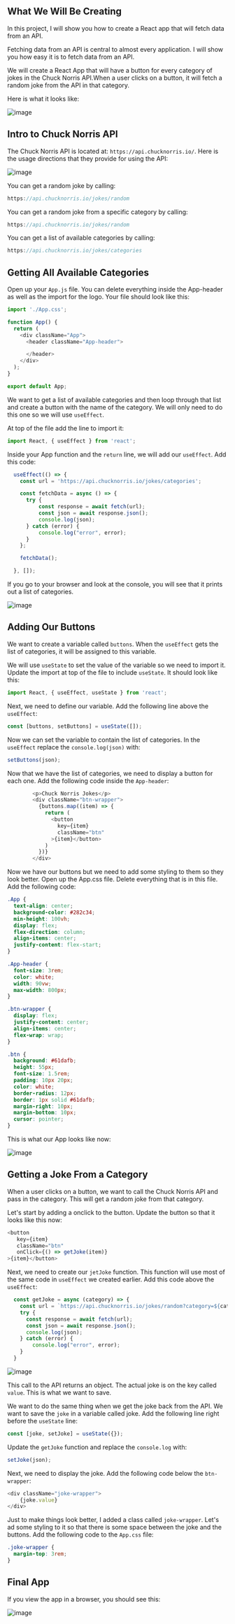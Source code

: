 ## What We Will Be Creating

In this project, I will show you how to create a React app that will fetch data from an API. 

Fetching data from an API is central to almost every application. I will show you how easy it is to fetch data from an API.

We will create a React App that will have a button for every category of jokes in the Chuck Norris API.When a user clicks on a button, it will fetch a random joke from the API in that category.

Here is what it looks like:

![image](https://user-images.githubusercontent.com/25232528/232735623-e26d458d-173c-4c5f-af5a-c201720559d2.png)


## Intro to Chuck Norris API

The Chuck Norris API is located at: `https://api.chucknorris.io/`. Here is the usage directions that they provide for using the API:

![image](https://res.cloudinary.com/ratracegrad/image/upload/v1673823718/Screenshot_2023-01-15_at_6.01.37_PM_isim3u.png)


You can get a random joke by calling:

```js
https://api.chucknorris.io/jokes/random
```

You can get a random joke from a specific category by calling:

```js
https://api.chucknorris.io/jokes/random
```

You can get a list of available categories by calling:

```js
https://api.chucknorris.io/jokes/categories
```



## Getting All Available Categories

Open up your `App.js` file. You can delete everything inside the App-header as well as the import for the logo. Your file should look like this:

```js
import './App.css';

function App() {
  return (
    <div className="App">
      <header className="App-header">

      </header>
    </div>
  );
}

export default App;
```
We want to get a list of available categories and then loop through that list and create a button with the name of the category. We will only need to do this one so we will use `useEffect`.

At top of the file add the line to import it:

```js
import React, { useEffect } from 'react';
```

Inside your App function and the `return` line, we will add our `useEffect`. Add this code:

```js
  useEffect(() => {
    const url = 'https://api.chucknorris.io/jokes/categories';

    const fetchData = async () => {
      try {
          const response = await fetch(url);
          const json = await response.json();
          console.log(json);
      } catch (error) {
          console.log("error", error);
      }
    };

    fetchData();

  }, []);
```

If you go to your browser and look at the console, you will see that it prints out a list of categories.

![image](https://res.cloudinary.com/ratracegrad/image/upload/v1673824301/Screenshot_2023-01-15_at_6.11.33_PM_qid5gg.png)

## Adding Our Buttons

We want to create a variable called `buttons`. When the `useEffect` gets the list of categories, it will be assigned to this variable.

We will use `useState` to set the value of the variable so we need to import it. Update the import at top of the file to include `useState`. It should look like this:

```js
import React, { useEffect, useState } from 'react';
```

Next, we need to define our variable. Add the following line above the `useEffect`:

```js
const [buttons, setButtons] = useState([]);
```

Now we can set the variable to contain the list of categories. In the ```useEffect``` replace the ```console.log(json)``` with:

```js
setButtons(json);
```

Now that we have the list of categories, we need to display a button for each one. Add the following code inside the `App-header`:

```js
        <p>Chuck Norris Jokes</p>
        <div className="btn-wrapper">
          {buttons.map((item) => {
            return (
              <button 
                key={item}
                className="btn"
              >{item}</button>
            )
          })}
        </div>
```

Now we have our buttons but we need to add some styling to them so they look better. Open up the App.css file. Delete everything that is in this file. Add the following code:

```css
.App {
  text-align: center;
  background-color: #282c34;
  min-height: 100vh;
  display: flex;
  flex-direction: column;
  align-items: center;
  justify-content: flex-start;
}

.App-header {
  font-size: 3rem;
  color: white;
  width: 90vw;
  max-width: 800px;
}

.btn-wrapper {
  display: flex;
  justify-content: center;
  align-items: center;
  flex-wrap: wrap;
}

.btn {
  background: #61dafb;
  height: 55px;
  font-size: 1.5rem;
  padding: 10px 20px;
  color: white;
  border-radius: 12px;
  border: 1px solid #61dafb;
  margin-right: 10px;
  margin-bottom: 10px;
  cursor: pointer;
}
```

This is what our App looks like now:

![image](https://res.cloudinary.com/ratracegrad/image/upload/v1673824938/Screenshot_2023-01-15_at_6.22.07_PM_benyfg.png)


## Getting a Joke From a Category

When a user clicks on a button, we want to call the Chuck Norris API and pass in the category. This will get a random joke from that category.

Let's start by adding a onclick to the button. Update the button so that it looks like this now:

```js
<button
   key={item}
   className="btn"
   onClick={() => getJoke(item)}
>{item}</button>
```

Next, we need to create our `jetJoke` function. This function will use most of the same code in `useEffect` we created earlier. Add this code above the `useEffect`:

```js
  const getJoke = async (category) => {
    const url = `https://api.chucknorris.io/jokes/random?category=${category}`;
    try {
      const response = await fetch(url);
      const json = await response.json();
      console.log(json);
    } catch (error) {
        console.log("error", error);
    }
  }
```

![image](https://res.cloudinary.com/ratracegrad/image/upload/v1673825400/Screenshot_2023-01-15_at_6.29.52_PM_xzfrmg.png)

This call to the API returns an object. The actual joke is on the key called `value`. This is what we want to save.

We want to do the same thing when we get the joke back from the API. We want to save the `joke` in a variable called joke. Add the following line right before the `useState` line:



```js
const [joke, setJoke] = useState({});
```

Update the `getJoke` function and replace the `console.log` with:

```js
setJoke(json);
```

Next, we need to display the joke. Add the following code below the `btn-wrapper`:

```js
<div className="joke-wrapper">
    {joke.value}
</div>
```

Just to make things look better, I added a class called `joke-wrapper`. Let's ad some styling to it so that there is some space between the joke and the buttons. Add the following code to the `App.css` file:


```css
.joke-wrapper {
  margin-top: 3rem;
}
```

## Final App

If you view the app in a browser, you should see this:

![image](https://res.cloudinary.com/ratracegrad/image/upload/v1673823052/Screenshot_2023-01-15_at_5.49.59_PM_bolj4a.png)

